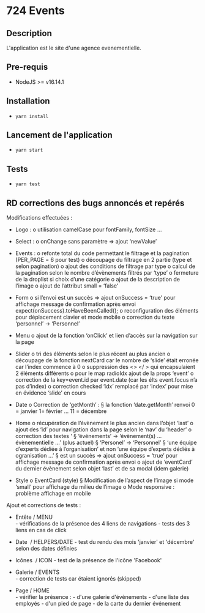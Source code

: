 # 724 Events

## Description
L'application est le site d'une agence evenementielle.
## Pre-requis
- NodeJS  >= v16.14.1

## Installation
- `yarn install`

## Lancement de l'application
- `yarn start`

## Tests
- `yarn test`

## RD corrections des bugs annoncés et repérés

Modifications effectuées :

-	Logo : 
o	utilisation camelCase pour fontFamily, fontSize …

-	Select : 
o	onChange sans paramètre => ajout ‘newValue’

-	Events : 
o	refonte total du code permettant le filtrage et la pagination (PER_PAGE = 6 pour test)
o	découpage du filtrage en 2 partie (type et selon pagination)
o	ajout des conditions de filtrage par type
o	calcul de la pagination selon le nombre d’évènements filtrés par ‘type’
o	fermeture de la droplist si choix d’une catégorie
o	ajout de la description de l’image
o	ajout de l’attribut small = ‘false‘

-	Form
o	si l’envoi est un succès => ajout onSuccess = ‘true’ pour affichage message de confirmation après envoi
expect(onSuccess).toHaveBeenCalled();
o	reconfiguration des éléments pour déplacement clavier et mode mobile
o	correction du texte ‘personnel’ -> ‘Personnel’

-	Menu
o	ajout de la fonction ‘onClick’ et lien d’accès sur la navigation sur la page

-	Slider
o	tri des éléments selon le plus récent au plus ancien
o	découpage de la fonction nextCard car le nombre de ‘slide’ était erronée car l’index commence à 0
o	suppression des <> </ > qui encapsulaient 2 éléments différents
o	pour le map radioIdx ajout de la props ‘event’ 
o	correction de la key=event.id par event.date (car les élts event.focus n’a pas d’index)
o	correction checked ‘idx’ remplacé par ‘index’ pour mise en évidence ‘slide’ en cours

-	Date
o	Correction de ‘getMonth’ : 
§	la fonction ‘date.getMonth’ renvoi 0 = janvier 1= février … 11 = décembre

-	Home
o	récupération de l’évènement le plus ancien dans l’objet ‘last’
o	ajout des ‘id’ pour navigation dans la page selon le ‘nav’ du ‘header’
o	correction des textes ‘
§	‘événements’ -> ‘évènement(s) … évènementielle …’ (plus actuel)
§	‘Personel’ -> ‘Personnel’
§	‘une équipe d’experts dédiée à l’organisation’ et non ‘une équipe d’experts dédiés à ogranisation …’
§	 est un succès => ajout onSuccess = ‘true’ pour affichage message de confirmation après envoi
o	ajout de ‘eventCard’ du dernier évènement selon objet ‘last’ et de sa modal (idem galerie) 

-	Style
o	EventCard (style)
§	Modification de l’aspect de l’image si mode ‘small’ pour affichage du milieu de l’image
o	Mode responsive : problème affichage en mobile

Ajout et corrections de tests :

- Entête		/ MENU	
					- vérifications de la présence des 4 liens de navigations
					- tests des 3 liens en cas de click

- Date 		/ HELPERS/DATE
					- test du rendu des mois 'janvier' et 'décembre' selon des dates définies

- Icônes 		/ ICON
					- test de la présence de l'icône 'Facebook'

- Galerie	 	/ EVENTS			
					- correction de tests car étaient ignorés (skipped)

- Page 		/ HOME 	
					- vérifier la présence :
						- d'une galerie d'évènements
						- d'une liste des employés
						- d'un pied de page
						- de la carte du dernier événement

